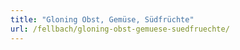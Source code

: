 ```yaml
---
title: "Gloning Obst, Gemüse, Südfrüchte"
url: /fellbach/gloning-obst-gemuese-suedfruechte/
---
```


